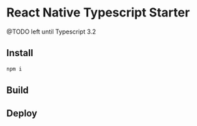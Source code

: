 # React Native Typescript Starter

@TODO left until Typescript 3.2

## Install

```bash
npm i
```

## Build

## Deploy
